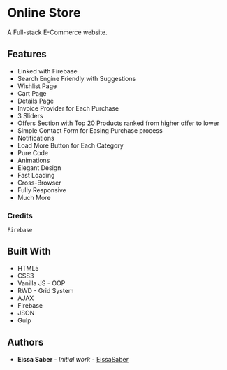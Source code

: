 # Online Store

A Full-stack E-Commerce website.

## Features

- Linked with Firebase
- Search Engine Friendly with Suggestions
- Wishlist Page
- Cart Page
- Details Page
- Invoice Provider for Each Purchase
- 3 Sliders
- Offers Section with Top 20 Products ranked from higher offer to lower
- Simple Contact Form for Easing Purchase process
- Notifications
- Load More Button for Each Category
- Pure Code
- Animations
- Elegant Design
- Fast Loading
- Cross-Browser
- Fully Responsive
- Much More

### Credits

```
Firebase
```

## Built With

- HTML5
- CSS3
- Vanilla JS - OOP
- RWD - Grid System
- AJAX
- Firebase
- JSON
- Gulp

## Authors

- **Eissa Saber** - _Initial work_ - [EissaSaber](https://github.com/eissapk)
